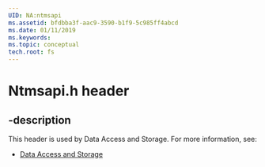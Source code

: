 ```yaml
---
UID: NA:ntmsapi
ms.assetid: bfdbba3f-aac9-3590-b1f9-5c985ff4abcd
ms.date: 01/11/2019
ms.keywords: 
ms.topic: conceptual
tech.root: fs
---
```


# Ntmsapi.h header


## -description


This header is used by Data Access and Storage. For more information, see:

- [Data Access and Storage](../_fs/index.md)


